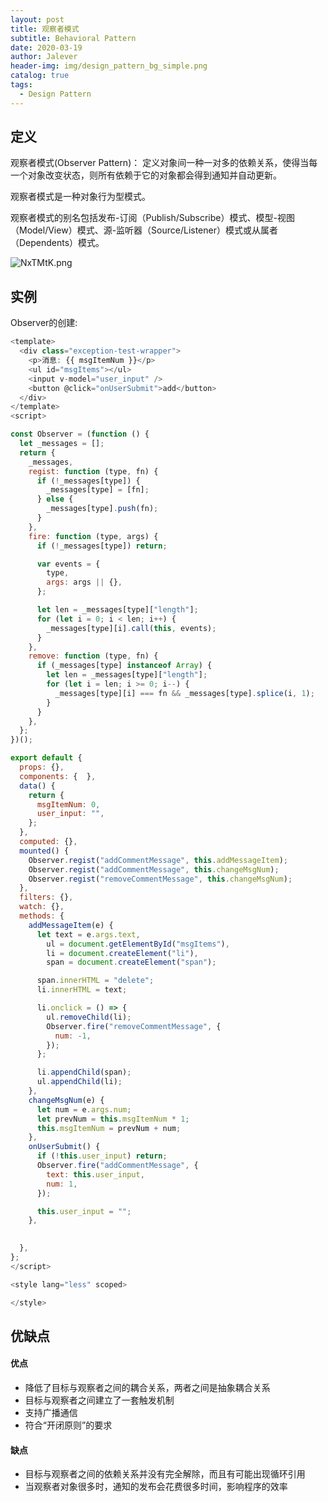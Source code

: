 ```yaml
---
layout: post
title: 观察者模式
subtitle: Behavioral Pattern
date: 2020-03-19
author: Jalever
header-img: img/design_pattern_bg_simple.png
catalog: true
tags:
  - Design Pattern
---
```

## 定义
观察者模式(Observer Pattern)： 定义对象间一种一对多的依赖关系，使得当每一个对象改变状态，则所有依赖于它的对象都会得到通知并自动更新。

观察者模式是一种对象行为型模式。

观察者模式的别名包括发布-订阅（Publish/Subscribe）模式、模型-视图（Model/View）模式、源-监听器（Source/Listener）模式或从属者（Dependents）模式。

![NxTMtK.png](https://s1.ax1x.com/2020/07/04/NxTMtK.png)

## 实例
Observer的创建:
```js
<template>
  <div class="exception-test-wrapper">
    <p>消息: {{ msgItemNum }}</p>
    <ul id="msgItems"></ul>
    <input v-model="user_input" />
    <button @click="onUserSubmit">add</button>
  </div>
</template>
<script>

const Observer = (function () {
  let _messages = [];
  return {
    _messages,
    regist: function (type, fn) {
      if (!_messages[type]) {
        _messages[type] = [fn];
      } else {
        _messages[type].push(fn);
      }
    },
    fire: function (type, args) {
      if (!_messages[type]) return;

      var events = {
        type,
        args: args || {},
      };

      let len = _messages[type]["length"];
      for (let i = 0; i < len; i++) {
        _messages[type][i].call(this, events);
      }
    },
    remove: function (type, fn) {
      if (_messages[type] instanceof Array) {
        let len = _messages[type]["length"];
        for (let i = len; i >= 0; i--) {
          _messages[type][i] === fn && _messages[type].splice(i, 1);
        }
      }
    },
  };
})();

export default {
  props: {},
  components: {  },
  data() {
    return {
      msgItemNum: 0,
      user_input: "",
    };
  },
  computed: {},
  mounted() {
    Observer.regist("addCommentMessage", this.addMessageItem);
    Observer.regist("addCommentMessage", this.changeMsgNum);
    Observer.regist("removeCommentMessage", this.changeMsgNum);
  },
  filters: {},
  watch: {},
  methods: {
    addMessageItem(e) {
      let text = e.args.text,
        ul = document.getElementById("msgItems"),
        li = document.createElement("li"),
        span = document.createElement("span");

      span.innerHTML = "delete";
      li.innerHTML = text;

      li.onclick = () => {
        ul.removeChild(li);
        Observer.fire("removeCommentMessage", {
          num: -1,
        });
      };

      li.appendChild(span);
      ul.appendChild(li);
    },
    changeMsgNum(e) {
      let num = e.args.num;
      let prevNum = this.msgItemNum * 1;
      this.msgItemNum = prevNum + num;
    },
    onUserSubmit() {
      if (!this.user_input) return;
      Observer.fire("addCommentMessage", {
        text: this.user_input,
        num: 1,
      });

      this.user_input = "";
    },

    
  },
};
</script>

<style lang="less" scoped>

</style>
```

## 优缺点
#### 优点
- 降低了目标与观察者之间的耦合关系，两者之间是抽象耦合关系
- 目标与观察者之间建立了一套触发机制
- 支持广播通信
- 符合“开闭原则”的要求

#### 缺点
- 目标与观察者之间的依赖关系并没有完全解除，而且有可能出现循环引用
- 当观察者对象很多时，通知的发布会花费很多时间，影响程序的效率


